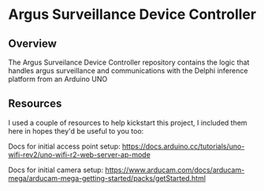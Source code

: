 # Argus Surveillance Device Controller

## Overview

The Argus Surveilance Device Controller repository contains the logic that handles argus surveillance and communications with the Delphi inference platform from an Arduino UNO

## Resources 

I used a couple of resources to help kickstart this project, I included them here in hopes they'd be useful to you too:

Docs for initial access point setup: https://docs.arduino.cc/tutorials/uno-wifi-rev2/uno-wifi-r2-web-server-ap-mode

Docs for initial camera setup: https://www.arducam.com/docs/arducam-mega/arducam-mega-getting-started/packs/getStarted.html